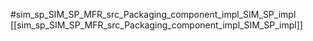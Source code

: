 #sim_sp_SIM_SP_MFR_src_Packaging_component_impl_SIM_SP_impl
[[sim_sp_SIM_SP_MFR_src_Packaging_component_impl_SIM_SP_impl]]
